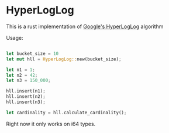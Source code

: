 # HyperLogLog

This is a rust implementation of [Google's HyperLogLog](https://static.googleusercontent.com/media/research.google.com/en//pubs/archive/40671.pdf) algorithm

Usage:

```rust

let bucket_size = 10
let mut hll = HyperLogLog::new(bucket_size);

let n1 = 1;
let n2 = 42;
let n3 = 150_000;

hll.insert(n1);
hll.insert(n2);
hll.insert(n3);

let cardinality = hll.calculate_cardinality();
```

Right now it only works on i64 types.
